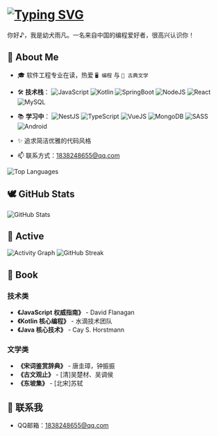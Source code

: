 # [![Typing SVG](https://readme-typing-svg.demolab.com/?font=Fira+Code&color=ff0000&lines=Hi(｡･ω･)ﾉﾞ,+I'm+hhyufan)](https://git.io/typing-svg)




你好♪，我是幼犬雨凡。一名来自中国的编程爱好者，很高兴认识你！

## 🌈 About Me

- 🎓 软件工程专业在读，热爱 `🖥️ 编程` 与 `📜 古典文学`
- 🛠️ **技术栈**：
  ![JavaScript](https://img.shields.io/badge/JavaScript-323330.svg?logo=javascript&logoColor=F7DF1E)
  ![Kotlin](https://img.shields.io/badge/Kotlin-0095D5.svg?logo=kotlin&logoColor=white)
  ![SpringBoot](https://img.shields.io/badge/SpringBoot-6DB33F.svg?logo=springboot&logoColor=white)
  ![NodeJS](https://img.shields.io/badge/Node.js-5FA04E?style=flat&logo=Node.js&logoColor=ffffff)
  ![React](https://img.shields.io/badge/React-20232a.svg?logo=react&logoColor=61DAFB)
  ![MySQL](https://img.shields.io/badge/MySQL-00000f.svg?logo=mysql&logoColor=white)
  
- 📚 **学习中**：
  ![NestJS](https://img.shields.io/badge/NestJS-E0234E?logo=nestjs&logoColor=white)
  ![TypeScript](https://img.shields.io/badge/TypeScript-007ACC.svg?logo=typescript&logoColor=white)
  ![VueJS](https://img.shields.io/badge/Vue.js-35495e.svg?logo=vue.js&logoColor=4FC08D)
  ![MongoDB](https://img.shields.io/badge/MongoDB-4ea94b.svg?logo=mongodb&logoColor=white)
  ![SASS](https://img.shields.io/badge/Sass-cc6699.svg?logo=sass&logoColor=white)
  ![Android](https://img.shields.io/badge/Android-3DDC84.svg?logo=android&logoColor=white)
- ✨ 追求简洁优雅的代码风格
- 📫 联系方式：1838248655@qq.com

<img src="https://github-readme-stats.vercel.app/api/top-langs/?username=hhyufan&layout=compact&langs_count=8&theme=github_dark" alt="Top Languages" />

## 🕊️ GitHub Stats

<img src="https://github-readme-stats.vercel.app/api?username=hhyufan&show_icons=true&theme=github_dark" alt="GitHub Stats" />

## 🚀 Active

<img src="https://github-readme-activity-graph.vercel.app/graph?username=hhyufan&theme=react-dark" alt="Activity Graph" />
<img src="https://streak-stats.demolab.com?user=hhyufan&theme=github-dark-blue&width=100%" alt="GitHub Streak" />

## 📖 Book

### 技术类
- **《JavaScript 权威指南》** - David Flanagan
- **《Kotlin 核心编程》** - 水滴技术团队
- **《Java 核心技术》** - Cay S. Horstmann

### 文学类
- **《宋词鉴赏辞典》** - 唐圭璋，钟振振
- **《古文观止》** - [清]吴楚材、吴调侯
- **《东坡集》** - [北宋]苏轼

## 📧 联系我

- QQ邮箱：1838248655@qq.com

<!--余名雨凡，若君所见，出身华夏。心怀二趣：编程之道，探其微渺，穷其幽深；古典文学，醉身词赋，味其深邃。唯以挚诚之心，缔交良音知己-->
